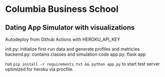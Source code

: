 # Columbia Business School 
## Dating App Simulator with visualizations

Autodeploy from Github Actions with HEROKU_API_KEY

init.py: initialize first-run data and generate profiles and matricies
backend.py: contains classes and simulation code
app.py: flask app 

run `pip install -r requirements.txt && python app.py` to start test server
optimized for heroku via procfile. 
